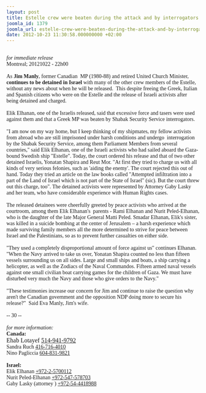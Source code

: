 ```yaml
---
layout: post
title: Estelle crew were beaten during the attack and by interrogators
joomla_id: 1379
joomla_url: estelle-crew-were-beaten-during-the-attack-and-by-interrogators
date: 2012-10-23 11:30:58.000000000 +02:00
---
```

<span style="font-family: Times New Roman,Times,serif;"><big><span style="font-family: Helvetica,Arial,sans-serif;"><big><strong></strong></big></span></big><br /> <em><big></big></em><em>for </em><em>immediate</em><em> release</em><br /> Montreal; 20121022 - 22h00<br /> <br /> As<strong> Jim Manly</strong>, former Canadian  MP (1980-88) and             retired United Church Minister, <strong>continues to be detained               in Israel</strong> with many of the other crew members of the             Estelle, without any news about when he will be released.              This despite freeing the Greek, Italian and Spanish citizens             who were on the Estelle and the release of Israeli activists             after being detained and charged. <br /> <br /> Elik Elhanan, </span><span style="font-family: Times New Roman,Times,serif;"><span style="font-family: Times New Roman,Times,serif;">one of the               Israelis released, </span>said that e</span><span style="font-family: Times New Roman,Times,serif;">xcessive force and             tasers were used against them and that a Greek MP was beaten             by Shabak Security Service interrogators.<br /> <br /> "I am now on my way home, but I keep thinking of my             shipmates, my fellow activists from abroad who are still             imprisoned under harsh conditions and undergo  interrogation             by the Shabak Security Service, among them Parliament             Members from several countries," said Elik Elhanan, one of             the Israeli activists who had sailed aboard the Gaza-bound             Swedish ship "Estelle". Today, the court ordered his release             and that of two other detained Israelis, Yonatan Shapira and             Reut Mor. "At first they tried to charge us with all kinds             of very serious felonies, such as 'aiding the enemy'. The             court rejected this out of hand. Today they tried an article             on the law books called "Attempted infiltration into a part             of the Land of Israel which is not part of the State of             Israel" (sic). But the court threw out this charge, too".             The detained activists were represented by Attorney Gaby             Lasky and her team, who have considerable experience with             Human Rights cases.<br /> <br /> The released detainees were cheerfully greeted by peace             activists who arrived at the courtroom, among them Elik             Elhanan's  parents - Rami Elhanan and Nurit Peled-Elhanan,             who is the daughter of the late Major General Matti Peled.             Smadar Elhanan, Elik's sister, was killed in a suicide             bombing at the center of Jerusalem – a harsh experience             which made surviving family members all the more determined             to strive for peace between Israel and the Palestinians, so             as to prevent further casualties on either side.<br /> <br /> "They used a completely disproportional amount of force             against us" continues Elhanan. "When the Navy arrived to             take us over, Yonatan Shapira counted no less than fifteen             vessels surrounding us on all sides. Large and small ships             and boats, a ship carrying a helicopter, as well as the             Zodiacs of the Naval Commandos. Fifteen armed naval vessels             against one small civilian boat carrying games for the             children of Gaza. We must have disturbed very much the Navy             and those who give orders to the Navy."<br /> <br /> "These testimonies increase our concern for Jim and continue             to raise the question why aren't the Canadian government and             the opposition NDP doing more to secure his release?"  Said             Eva Manly, Jim's wife.<br /> <br /> -- 30 --<br /> <br /> <em>for more information:</em><br /> <strong>Canada:</strong><br /> <span style="font-size: 12pt;">Ehab Lotayef <a href="tel:514-941-9792" value="+15149419792" target="_blank">514-941-9792</a> <br /> </span>Sandra Ruch <a href="tel:416-716-4010" value="+14167164010" target="_blank">416-716-4010</a> <br /> Nino Pagliccia <a href="tel:604-831-9821" value="+16048319821" target="_blank">604-831-9821</a> <br /> <br /> <strong>Israel:</strong><br /> Elik Elhanan <a href="tel:%2B972-2-5700112" value="+97225700112" target="_blank">+972-2-5700112</a> <br /> Nurit Peled-Elhanan <a href="tel:%2B972-547-578703" value="+972547578703" target="_blank">+972-547-578703</a><br /> Gaby Lasky (</span><span style="font-family: Times New Roman,Times,serif;"><span style="font-family: Times New Roman,Times,serif;">attorney )</span> <a href="tel:%2B972-54-4418988" value="+972544418988" target="_blank">+972-54-4418988</a></span>
